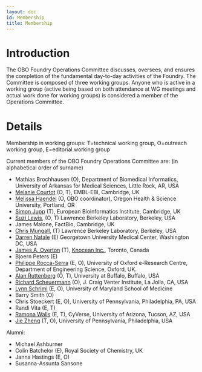 ```yaml
---
layout: doc
id: Membership
title: Membership
---
```


# Introduction #

The OBO Foundry Operations Committee discusses, oversees, and ensures the completion of the fundamental day-to-day activities of the Foundry. The Committee is composed of three working groups. Anyone who is active in a working group (active being based on both attendance at WG meetings and actual work done for working groups) is considered a member of the Operations Committee.

# Details #
Membership in working groups: T=technical working group, O=outreach working group, E=editorial working group

Current members of the OBO Foundry Operations Committee are: (in alphabetical order of surname)

  * Mathias Brochhausen (O), Department of Biomedical Informatics, University of Arkansas for Medical Sciences, Little Rock, AR, USA
 * [Melanie Courtot](http://purl.org/net/mcourtot) (O, T), EMBL-EBI, Cambridge, UK 
 * [Melissa Haendel](http://www.ohsu.edu/xd/education/library/about/staff-directory/melissa-haendel.cfm) (O, OBO coordinator), Oregon Health & Science University, Portland, OR
 * [Simon Jupp](http://www.ebi.ac.uk/about/people/simon-jupp) (T), European Bioinformatics Institute, Cambridge, UK 
 * [Suzi Lewis](https://github.com/selewis), (O, T) Lawrence Berkeley Laboratory, Berkeley, USA
 * James Malone, FactBio, Cambridge, UK
 * [Chris Mungall](https://github.com/cmungall/), (T) Lawrence Berkeley Laboratory, Berkeley, USA
 * [Darren Natale](http://pir.georgetown.edu/pirwww/aboutpir/natalebio.shtml) (E) Georgetown University Medical Center, Washington DC, USA
 * [James A. Overton](http://james.overton.ca) (T), [Knocean Inc.](http://knocean.com), Toronto, Canada
 * Bjoern Peters (E)
 * [Philippe Rocca-Serra](https://www.oerc.ox.ac.uk/people/philippe-rocca-serra) (E, O), University of Oxford e-Research Centre, Department of Engineering Science, Oxford, UK.
 * [Alan Ruttenberg](http://sciencecommons.org/about/whoweare/ruttenberg/) (O, T), University at Buffalo, Buffalo, USA
 * [Richard Scheuermann](http://www.jcvi.org/cms/about/bios/rscheuermann/) (O), J. Craig Venter Institute, La Jolla, CA, USA
 * [Lynn Schriml](http://www.medschool.umaryland.edu/profiles/Schriml-Lynn/) (E, O), University of Maryland School of Medicine
 * Barry Smith (O)
 * Chris Stoeckert (E, O), University of Pennsylvania, Philadelphia, PA, USA
 * Randi Vita (E, T)
 * [Ramona Walls](http://www.cyverse.org/ramona-walls) (E, T), CyVerse, University of Arizona, Tucson, AZ, USA
 * [Jie Zheng](http://cbil.upenn.edu/profile-staff_bio/39) (T, O), University of Pennsylvania, Philadelphia, USA

Alumni:

 * Michael Ashburner
 * Colin Batchelor (E), Royal Society of Chemistry, UK
 * Janna Hastings (E, O)
 * Susanna-Assunta Sansone
